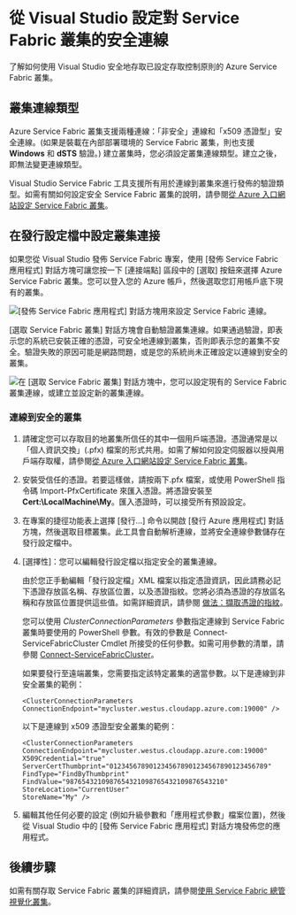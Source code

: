 <properties
   pageTitle="設定 Service Fabric 叢集支援的安全連線 | Microsoft Azure"
   description="了解如何使用 Visual Studio 設定 Azure Service Fabric 叢集支援的安全連線。"
   services="service-fabric"
   documentationCenter="na"
   authors="cawaMS"
   manager="paulyuk"
   editor="tglee" />

<tags
   ms.service="multiple"
   ms.devlang="dotnet"
   ms.topic="article"
   ms.tgt_pltfrm="na"
   ms.workload="multiple"
   ms.date="10/08/2015"
   ms.author="cawaMS" />

# 從 Visual Studio 設定對 Service Fabric 叢集的安全連線

了解如何使用 Visual Studio 安全地存取已設定存取控制原則的 Azure Service Fabric 叢集。

## 叢集連線類型

Azure Service Fabric 叢集支援兩種連線：「非安全」連線和「x509 憑證型」安全連線。(如果是裝載在內部部署環境的 Service Fabric 叢集，則也支援 **Windows** 和 **dSTS** 驗證。) 建立叢集時，您必須設定叢集連線類型。建立之後，即無法變更連線類型。

Visual Studio Service Fabric 工具支援所有用於連線到叢集來進行發佈的驗證類型。如需有關如何設定安全 Service Fabric 叢集的說明，請參閱[從 Azure 入口網站設定 Service Fabric 叢集](service-fabric-cluster-creation-via-portal.md)。

## 在發行設定檔中設定叢集連接

如果您從 Visual Studio 發佈 Service Fabric 專案，使用 [發佈 Service Fabric 應用程式] 對話方塊可讓您按一下 [連接端點] 區段中的 [選取] 按鈕來選擇 Azure Service Fabric 叢集。您可以登入您的 Azure 帳戶，然後選取您訂用帳戶底下現有的叢集。

![[發佈 Service Fabric 應用程式] 對話方塊用來設定 Service Fabric 連線。][publishdialog]

[選取 Service Fabric 叢集] 對話方塊會自動驗證叢集連線。如果通過驗證，即表示您的系統已安裝正確的憑證，可安全地連線到叢集，否則即表示您的叢集不安全。驗證失敗的原因可能是網路問題，或是您的系統尚未正確設定以連線到安全的叢集。

![在 [選取 Service Fabric 叢集] 對話方塊中，您可以設定現有的 Service Fabric 叢集連線，或建立並設定新的叢集連線。][selectsfcluster]

### 連線到安全的叢集

1.	請確定您可以存取目的地叢集所信任的其中一個用戶端憑證。憑證通常是以「個人資訊交換」(.pfx) 檔案的形式共用。如需了解如何設定伺服器以授與用戶端存取權，請參閱[從 Azure 入口網站設定 Service Fabric 叢集](service-fabric-cluster-creation-via-portal.md)。

2.	安裝受信任的憑證。若要這樣做，請按兩下.pfx 檔案，或使用 PowerShell 指令碼 Import-PfxCertificate 來匯入憑證。將憑證安裝至 **Cert:\\LocalMachine\\My**。匯入憑證時，可以接受所有預設設定。

3.	在專案的捷徑功能表上選擇 [發行...] 命令以開啟 [發行 Azure 應用程式] 對話方塊，然後選取目標叢集。此工具會自動解析連線，並將安全連線參數儲存在發行設定檔中。

4.	[選擇性]：您可以編輯發行設定檔以指定安全的叢集連線。

    由於您正手動編輯「發行設定檔」XML 檔案以指定憑證資訊，因此請務必記下憑證存放區名稱、存放區位置，以及憑證指紋。您將必須為憑證的存放區名稱和存放區位置提供這些值。如需詳細資訊，請參閱 [做法：擷取憑證的指紋](https://msdn.microsoft.com/library/ms734695(v=vs.110).aspx)。

    您可以使用 *ClusterConnectionParameters* 參數指定連線到 Service Fabric 叢集時要使用的 PowerShell 參數。有效的參數是 Connect-ServiceFabricCluster Cmdlet 所接受的任何參數。如需可用參數的清單，請參閱 [Connect-ServiceFabricCluster](https://msdn.microsoft.com/library/mt125938.aspx)。

    如果要發行至遠端叢集，您需要指定該特定叢集的適當參數。以下是連線到非安全叢集的範例：

    `<ClusterConnectionParameters ConnectionEndpoint="mycluster.westus.cloudapp.azure.com:19000" />`

    以下是連線到 x509 憑證型安全叢集的範例：

    ```
    <ClusterConnectionParameters
    ConnectionEndpoint="mycluster.westus.cloudapp.azure.com:19000"
    X509Credential="true"
    ServerCertThumbprint="0123456789012345678901234567890123456789"
    FindType="FindByThumbprint"
    FindValue="9876543210987654321098765432109876543210"
    StoreLocation="CurrentUser"
    StoreName="My" />
    ```

5.	編輯其他任何必要的設定 (例如升級參數和「應用程式參數」檔案位置)，然後從 Visual Studio 中的 [發佈 Service Fabric 應用程式] 對話方塊發佈您的應用程式。

## 後續步驟
如需有關存取 Service Fabric 叢集的詳細資訊，請參閱[使用 Service Fabric 總管視覺化叢集](service-fabric-visualizing-your-cluster.md)。

<!--Image references-->
[publishdialog]: ./media/service-fabric-visualstudio-configure-secure-connections/publishdialog.png
[selectsfcluster]: ./media/service-fabric-visualstudio-configure-secure-connections/selectsfcluster.png

<!---HONumber=AcomDC_0114_2016-->